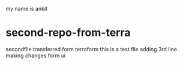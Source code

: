 my name is ankit 
# second-repo-from-terra
secondfile transferred form terraform
this is a test file
adding 3rd line
making changes form ui
